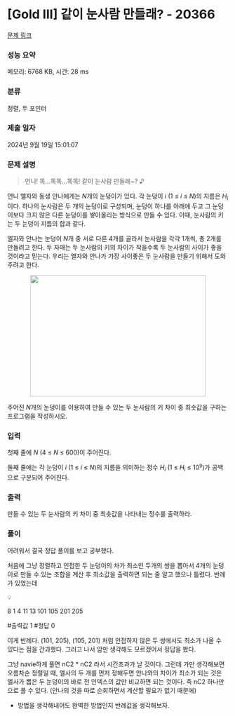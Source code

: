 # [Gold III] 같이 눈사람 만들래? - 20366 

[문제 링크](https://www.acmicpc.net/problem/20366) 

### 성능 요약

메모리: 6768 KB, 시간: 28 ms

### 분류

정렬, 두 포인터

### 제출 일자

2024년 9월 19일 15:01:07

### 문제 설명

<blockquote>
<p>언니! 똑...똑똑...똑똑! 같이 눈사람 만들래~? ♪</p>
</blockquote>

<p>언니 엘자와 동생 안나에게는 <em>N</em>개의 눈덩이가 있다. 각 눈덩이 <em>i</em> (1 ≤ <em>i</em> ≤ <em>N</em>)의 지름은 <em>H<sub>i</sub></em> 이다. 하나의 눈사람은 두 개의 눈덩이로 구성되며, 눈덩이 하나를 아래에 두고 그 눈덩이보다 크지 않은 다른 눈덩이를 쌓아올리는 방식으로 만들 수 있다. 이때, 눈사람의 키는 두 눈덩이 지름의 합과 같다.</p>

<p>엘자와 안나는 눈덩이 <em>N</em>개 중 서로 다른 4개를 골라서 눈사람을 각각 1개씩, 총 2개를 만들려고 한다. 두 자매는 두 눈사람의 키의 차이가 작을수록 두 눈사람의 사이가 좋을 것이라고 믿는다. 우리는 엘자와 안나가 가장 사이좋은 두 눈사람을 만들기 위해서 도와주려고 한다.</p>

<p style="text-align: center;"><img alt="" src="https://upload.acmicpc.net/65c871bd-cf26-4fd7-bda6-91728bbaf742/-/preview/" style="height: 277px; width: 400px;"></p>

<p>주어진 <em>N</em>개의 눈덩이를 이용하여 만들 수 있는 두 눈사람의 키 차이 중 최솟값을 구하는 프로그램을 작성하시오.</p>

### 입력 

 <p>첫째 줄에 <em>N</em> (4 ≤ <em>N</em> ≤ 600)이 주어진다.</p>

<p>둘째 줄에는 각 눈덩이 <em>i</em> (1 ≤ <em>i</em> ≤ <em>N</em>)의 지름을 의미하는 정수 <em>H<sub>i</sub></em> (1 ≤ <em>H<sub>i</sub></em> ≤ 10<sup><span style="font-size: 10.8333px;">9</span></sup>)가 공백으로 구분되어 주어진다.</p>

### 출력 

 <p>만들 수 있는 두 눈사람의 키 차이 중 최솟값을 나타내는 정수를 출력하라.</p>

 ### 풀이 
 
 <p>어려워서 결국 정답 풀이를 보고 공부했다. 

처음에 그냥 정렬하고 인접한 두 눈덩이의 차가 최소인 두개의 쌍을 뽑아서 4개의 눈덩이로 만들 수 있는 조합을 계산 후 최소값을 출력하면 되는 줄 알고 했으나 틀렸다. 반례가 있었는데 

<aside>
💡

8
1 4 11 13 101 105 201 205

#출력값
1
#정답
0

</aside>

이게 반례다. (101, 205), (105, 201) 처럼 인접하지 않은 두 쌍에서도 최소가 나올 수 있다는 점을 간과했다. 그러고 나서 암만 생각해도 모르겠어서 정답을 봤다. 

그냥 navie하게 풀면 nC2 * nC2 라서 시간초과가 날 것이다. 그런데 가만 생각해보면 오름차순 정렬일 때, 엘사의 두 개를 먼저 정해두면 안나와의 차이가 최소가 되는 것은 엘사가 뽑은 두 눈덩이의 바로 전 인덱스의 값만 비교하면 되는 것이다. 즉 nC2 하나만으로 풀 수 있다. (안나의 것을 따로 순회하면서 계산할 필요가 없기 때문에)

- 방법을 생각해내어도 완벽한 방법인지 반례값을 생각해보자.</p>

